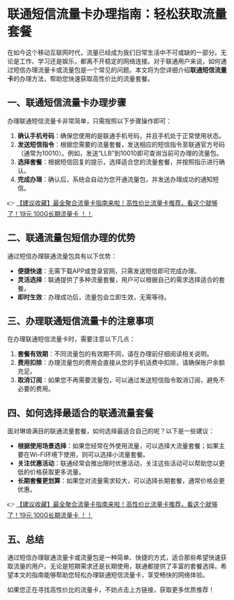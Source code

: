 # 联通短信流量卡办理指南：轻松获取流量套餐

在如今这个移动互联网时代，流量已经成为我们日常生活中不可或缺的一部分。无论是工作、学习还是娱乐，都离不开稳定的网络连接。对于联通用户来说，如何通过短信办理流量卡或流量包是一个常见的问题。本文将为您详细介绍**联通短信流量卡**的办理方法，帮助您快速获取高性价比的流量套餐。

## 一、联通短信流量卡办理步骤

办理联通短信流量卡非常简单，只需按照以下步骤操作即可：

1. **确认手机号码**：确保您使用的是联通手机号码，并且手机处于正常使用状态。
2. **发送短信指令**：根据您需要的流量套餐，发送相应的短信指令至联通官方号码（通常为10010）。例如，发送“LLB”到10010即可查询当前可办理的流量包。
3. **选择套餐**：根据短信回复的提示，选择适合您的流量套餐，并按照指示进行确认。
4. **完成办理**：确认后，系统会自动为您开通流量包，并发送办理成功的通知短信。

👉 [【建议收藏】最全聚合流量卡指南来啦！高性价比流量卡推荐，看这个就够了！19元 100G长期流量卡 ！！](https://bit.ly/Liuliangka)

## 二、联通流量包短信办理的优势

通过短信办理联通流量包具有以下优势：

- **便捷快速**：无需下载APP或登录官网，只需发送短信即可完成办理。
- **灵活选择**：联通提供了多种流量套餐，用户可以根据自己的需求选择适合的套餐。
- **即时生效**：办理成功后，流量包会立即生效，无需等待。

## 三、办理联通短信流量卡的注意事项

在办理联通短信流量卡时，需要注意以下几点：

1. **套餐有效期**：不同流量包的有效期不同，请在办理前仔细阅读相关说明。
2. **费用扣除**：办理流量包的费用会直接从您的手机话费中扣除，请确保账户余额充足。
3. **取消订阅**：如果您不再需要流量包，可以通过发送短信指令取消订阅，避免不必要的费用。

## 四、如何选择最适合的联通流量套餐

面对琳琅满目的联通流量套餐，如何选择最适合自己的呢？以下是一些建议：

- **根据使用场景选择**：如果您经常在外使用流量，可以选择大流量套餐；如果主要在Wi-Fi环境下使用，则可以选择小流量套餐。
- **关注优惠活动**：联通经常会推出限时优惠活动，关注这些活动可以帮助您以更低的价格获取更多流量。
- **长期套餐更划算**：如果您对流量需求较大，可以选择长期套餐，通常价格会更优惠。

👉 [【建议收藏】最全聚合流量卡指南来啦！高性价比流量卡推荐，看这个就够了！19元 100G长期流量卡 ！！](https://bit.ly/Liuliangka)

## 五、总结

通过短信办理联通流量卡或流量包是一种简单、快捷的方式，适合那些希望快速获取流量的用户。无论是短期需求还是长期使用，联通都提供了丰富的套餐选择。希望本文的指南能够帮助您轻松办理联通短信流量卡，享受畅快的网络体验。

如果您正在寻找高性价比的流量卡，不妨点击上方链接，获取更多优质推荐！